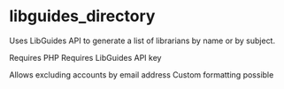 # libguides_directory
Uses LibGuides API to generate a list of librarians by name or by subject.

Requires PHP
Requires LibGuides API key

Allows excluding accounts by email address
Custom formatting possible
